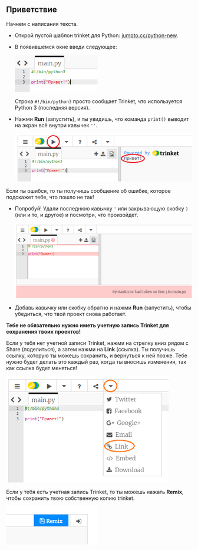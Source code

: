 ## Приветствие

Начнем с написания текста.

+ Открой пустой шаблон trinket для Python: <a href="http://jumpto.cc/python-new" target="_blank">jumpto.cc/python-new</a>.

+ В появившемся окне введи следующее:
    
    ![снимок экрана](images/me-hi.png)
    
    Строка `#!/bin/python3` просто сообщает Trinket, что используется Python 3 (последняя версия).

+ Нажми **Run** (запустить), и ты увидишь, что команда `print()` выводит на экран всё внутри кавычек `''`.
    
    ![снимок экрана](images/me-hi-test.png)

Если ты ошибся, то ты получишь сообщение об ошибке, которое подскажет тебе, что пошло не так!

+ Попробуй! Удали последнюю кавычку `'` или закрывающую скобку `)` (или и то, и другое) и посмотри, что произойдет.
    
    ![снимок экрана](images/me-syntax.png)

+ Добавь кавычку или скобку обратно и нажми **Run** (запустить), чтобы убедиться, что твой проект снова работает.

**Тебе не обязательно нужно иметь учетную запись Trinket для сохранения твоих проектов!**

Если у тебя нет учетной записи Trinket, нажми на стрелку вниз рядом с Share (поделиться), а затем нажми на **Link** (ссылка). Ты получишь ссылку, которую ты можешь сохранить, и вернуться к ней позже. Тебе нужно будет делать это каждый раз, когда ты вносишь изменения, так как ссылка будет меняться!

![снимок экрана](images/me-link.png)

Если у тебя есть учетная запись Trinket, то ты можешь нажать **Remix**, чтобы сохранить твою собственную копию trinket.

![снимок экрана](images/me-remix.png)